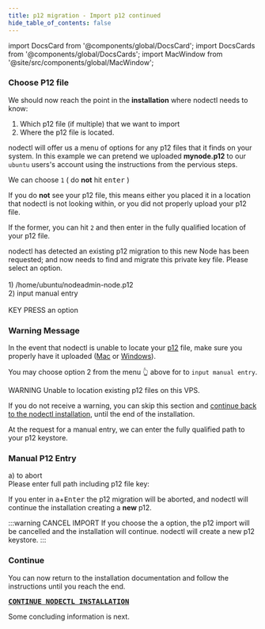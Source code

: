 ```yaml
---
title: p12 migration - Import p12 continued
hide_table_of_contents: false
---
```

<intro-end />

import DocsCard from '@components/global/DocsCard';
import DocsCards from '@components/global/DocsCards';
import MacWindow from '@site/src/components/global/MacWindow';

<head>
  <title>Constellation Network Automation with nodectl</title>
  <meta
    name="description"
    content="nodectl installation of new Node"
  />
</head>

### Choose P12 file

We should now reach the point in the **installation** where nodectl needs to know:
1. Which p12 file (if multiple) that we want to import
3. Where the p12 file is located.

nodectl will offer us a menu of options for any p12 files that it finds on your system.  In this example we can pretend we uploaded **mynode.p12** to our `ubuntu` users's account using the instructions from the pervious steps.

We can choose `1` ( do **not** hit <kbd>enter</kbd> )

If you do **not** see your p12 file, this means either you placed it in a location that nodectl is not looking within, or you did not properly upload your p12 file.  

If the former, you can hit `2` and then enter in the fully qualified location of your p12 file.

<MacWindow>
  nodectl has detected an existing p12 migration to this new Node has been requested; and now
  needs to find and migrate this private key file. Please select an option.<br />
<br />
  1) /home/ubuntu/nodeadmin-node.p12<br />
  2) input manual entry<br />
<br />
  KEY PRESS an option<br />
</MacWindow>

### Warning Message

In the event that nodectl is unable to locate your [p12](/validate/validator/p12) file, make sure you properly have it uploaded ([Mac](/validate/resources/p12-backup-mac) or [Windows](/validate/resources/p12-backup-win)).

You may choose option 2 from the menu 👆 above for to `input manual entry`.

<MacWindow>
 WARNING  Unable to location existing p12 files on this VPS.
</MacWindow>

If you do not receive a warning, you can skip this section and [continue back to the nodectl installation](/validate/automated/install/nodectl-install-services), until the end of the installation.

At the request for a manual entry, we can enter the fully qualified path to your p12 keystore.

### Manual P12 Entry

<MacWindow>
  a) to abort<br />
  Please enter full path including p12 file key:<br />
</MacWindow>

If you enter in <kbd>a</kbd>+<kbd>Enter</kbd> the p12 migration will be aborted, and nodectl will continue the installation creating a **new** p12.

:::warning CANCEL IMPORT 
If you choose the <kbd>a</kbd> option, the p12 import will be cancelled and the installation will continue.  nodectl will create a new p12 keystore.
:::

### Continue
You can now return to the installation documentation and follow the instructions until you reach the end.

**<kbd>[CONTINUE NODECTL INSTALLATION](/validate/automated/install/nodectl-install-services)</kbd>**

Some concluding information is next.